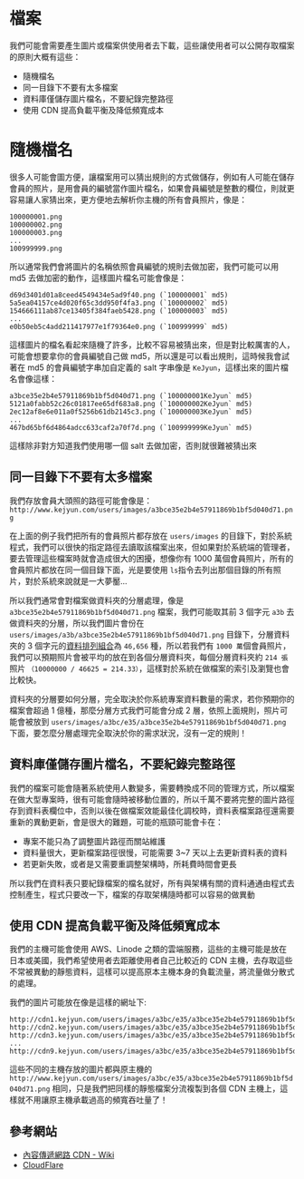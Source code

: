 # 檔案

我們可能會需要產生圖片或檔案供使用者去下載，這些讓使用者可以公開存取檔案的原則大概有這些：

* 隨機檔名
* 同一目錄下不要有太多檔案
* 資料庫僅儲存圖片檔名，不要紀錄完整路徑
* 使用 CDN 提高負載平衡及降低頻寬成本

# 隨機檔名

很多人可能會圖方便，讓檔案用可以猜出規則的方式做儲存，例如有人可能在儲存會員的照片，是用會員的編號當作圖片檔名，如果會員編號是整數的欄位，則就更容易讓人家猜出來，更方便地去解析你主機的所有會員照片，像是：

```
100000001.png
100000002.png
100000003.png
...
100999999.png
```

所以通常我們會將圖片的名稱依照會員編號的規則去做加密，我們可能可以用 md5 去做加密的動作，這樣圖片檔名可能會像是：

```
d69d3401d01a8ceed4549434e5ad9f40.png (`100000001` md5)
5a5ea04157ce4d020f65c3dd950f4fa3.png (`100000002` md5)
154666111ab87ce13405f384faeb5428.png (`100000003` md5)
...
e0b50eb5c4add211417977e1f79364e0.png (`100999999` md5)
```

這樣圖片的檔名看起來隨機了許多，比較不容易被猜出來，但是對比較厲害的人，可能會想要拿你的會員編號自己做 md5，所以還是可以看出規則，這時候我會試著在 md5 的會員編號字串加自定義的 salt 字串像是 `KeJyun`，這樣出來的圖片檔名會像這樣：

```
a3bce35e2b4e57911869b1bf5d040d71.png (`100000001KeJyun` md5)
5121a0fabb52c26c01817ee65df683a8.png (`100000002KeJyun` md5)
2ec12af8e6e011a0f5256b61db2145c3.png (`100000003KeJyun` md5)
...
467bd65bf6d4864adcc633caf2a70f7d.png (`100999999KeJyun` md5)
```

這樣除非對方知道我們使用哪一個 salt 去做加密，否則就很難被猜出來

## 同一目錄下不要有太多檔案

我們存放會員大頭照的路徑可能會像是： `http://www.kejyun.com/users/images/a3bce35e2b4e57911869b1bf5d040d71.png`

在上面的例子我們把所有的會員照片都存放在 `users/images` 的目錄下，對於系統程式，我們可以很快的指定路徑去讀取該檔案出來，但如果對於系統端的管理者，要去管理這些檔案時就會造成很大的困擾，想像你有 1000 萬個會員照片，所有的會員照片都放在同一個目錄下面，光是要使用 `ls`指令去列出那個目錄的所有照片，對於系統來說就是一大夢靨...

所以我們通常會對檔案做資料夾的分層處理，像是 `a3bce35e2b4e57911869b1bf5d040d71.png` 檔案，我們可能取其前 3 個字元 `a3b` 去做資料夾的分層，所以我們圖片會份在 `users/images/a3b/a3bce35e2b4e57911869b1bf5d040d71.png` 目錄下，分層資料夾的 3 個字元的[資料排列組合](../Database/Database-Data-Permutations.md)為 `46,656` 種，所以若我們有 `1000 萬`個會員照片，我們可以預期照片會被平均的放在到各個分層資料夾，每個分層資料夾約 `214 張`照片 `（10000000 / 46625 = 214.33）`，這樣對於系統在做檔案的索引及瀏覽也會比較快。

資料夾的分層要如何分層，完全取決於你系統專案資料數量的需求，若你預期你的檔案會超過 1 億種，那麼分層方式我們可能會分成 2 層，依照上面規則，照片可能會被放到 `users/images/a3bc/e35/a3bce35e2b4e57911869b1bf5d040d71.png` 下面，要怎麼分層處理完全取決於你的需求狀況，沒有一定的規則！


## 資料庫僅儲存圖片檔名，不要紀錄完整路徑

我們的檔案可能會隨著系統使用人數變多，需要轉換成不同的管理方式，所以檔案在做大型專案時，很有可能會隨時被移動位置的，所以千萬不要將完整的圖片路徑存到資料表欄位中，否則以後在做檔案效能最佳化調校時，資料表檔案路徑還需要重新的異動更新，會是很大的難題，可能的瓶頸可能會卡在：
* 專案不能只為了調整圖片路徑而關站維護
* 資料量很大，更新檔案路徑很慢，可能需要 3~7 天以上去更新資料表的資料
* 若更新失敗，或者是又需要重調整架構時，所耗費時間會更長

所以我們在資料表只要紀錄檔案的檔名就好，所有與架構有關的資料通通由程式去控制產生，程式只要改一下，檔案的存取架構隨時都可以容易的做異動


## 使用 CDN 提高負載平衡及降低頻寬成本

我們的主機可能會使用 AWS、Linode 之類的雲端服務，這些的主機可能是放在日本或美國，我們希望使用者去距離使用者自己比較近的 CDN 主機，去存取這些不常被異動的靜態資料，這樣可以提高原本主機本身的負載流量，將流量做分散式的處理。

我們的圖片可能放在像是這樣的網址下:

```
http://cdn1.kejyun.com/users/images/a3bc/e35/a3bce35e2b4e57911869b1bf5d040d71.png
http://cdn2.kejyun.com/users/images/a3bc/e35/a3bce35e2b4e57911869b1bf5d040d71.png
http://cdn3.kejyun.com/users/images/a3bc/e35/a3bce35e2b4e57911869b1bf5d040d71.png
...
http://cdn9.kejyun.com/users/images/a3bc/e35/a3bce35e2b4e57911869b1bf5d040d71.png
```

這些不同的主機存放的圖片都與原主機的 `http://www.kejyun.com/users/images/a3bc/e35/a3bce35e2b4e57911869b1bf5d040d71.png` 相同，只是我們把同樣的靜態檔案分流複製到各個 CDN 主機上，這樣就不用讓原主機承載過高的頻寬吞吐量了！

## 參考網站
* [內容傳遞網路 CDN - Wiki](http://zh.wikipedia.org/wiki/%E5%85%A7%E5%AE%B9%E5%82%B3%E9%81%9E%E7%B6%B2%E8%B7%AF)
* [CloudFlare](https://www.cloudflare.com/)
